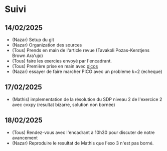 # Suivi

## 14/02/2025

- (Nazar) Setup du git 
- (Nazar) Organization des sources
- (Tous) Prends en main de l'article revue (Tavakoli Pozas-Kerstjens Brown Ara\'ujo)
- (Tous) faire les exercies envoyé par l'encadrant.
- (Tous) Première prise en main avec [picos](https://picos-api.gitlab.io/picos/)
- (Nazar) essayer de faire marcher PICO avec un probleme k=2 (echeque)

## 17/02/2025 
- (Mathis) implementation de la résolution du SDP niveau 2 de l'exercice 2 avec cvxpy (resultat bizarre, solution non bornée)

## 18/02/2025

- (Tous) Rendez-vous avec l'encadrant à 10h30 pour discuter de notre avancement
- (Nazar) Reproduire le resultat de Mathis que l'exo 3 n'est pas borné.
